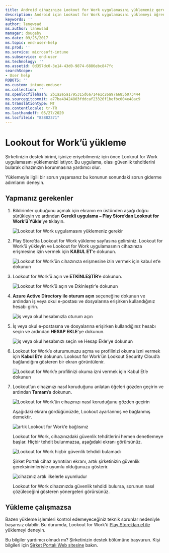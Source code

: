 ```yaml
---
title: Android cihazınıza Lookout for Work uygulamasını yüklemeniz gerekiyor | Microsoft Docs
description: Android için Lookout for Work uygulamasını yüklemeyi öğrenin.
keywords: ''
author: lenewsad
ms.author: lanewsad
manager: dougeby
ms.date: 09/25/2017
ms.topic: end-user-help
ms.prod: ''
ms.service: microsoft-intune
ms.subservice: end-user
ms.technology: ''
ms.assetid: 0d357dc0-3e14-43d0-9874-6886ebc847fc
searchScope:
- User help
ROBOTS: ''
ms.custom: intune-enduser
ms.collection: ''
ms.openlocfilehash: 2b1a2e5a1795315d6a714e1c26a97a685b073444
ms.sourcegitcommit: a77ba49424803fddcaf23326f1befbc004e48ac9
ms.translationtype: MT
ms.contentlocale: tr-TR
ms.lasthandoff: 05/27/2020
ms.locfileid: "83882371"
---
```

# <a name="install-lookout-for-work"></a>Lookout for Work’ü yükleme

Şirketinizin destek birimi, işinize erişebilmeniz için önce Lookout for Work uygulamasını yüklemenizi istiyor. Bu uygulama, olası güvenlik tehditlerini bularak cihazınızın korunmasına yardımcı olur.

Yüklemeyle ilgili bir sorun yaşarsanız bu konunun sonundaki sorun giderme adımlarını deneyin.

## <a name="what-you-need-to-do"></a>Yapmanız gerekenler

1. Bildirimler çubuğunu açmak için ekranın en üstünden aşağı doğru sürükleyin ve ardından **Gerekli uygulama – Play Store’dan Lookout for Work’ü Yükle**’ye tıklayın.

   ![Lookout for Work uygulamasını yüklemeniz gerekir](./media/lookout-required-app-install-android.png)

2. Play Store’da Lookout for Work yükleme sayfasına gelirsiniz. Lookout for Work’ü yükleyin ve Lookout for Work uygulamasının cihazınıza erişmesine izin vermek için **KABUL ET**’e dokunun.

   ![Lookout for Work’ün cihazınıza erişmesine izin vermek için kabul et’e dokunun](./media/lookout-accept-store-permissions-android.png)

3. Lookout for Work’ü açın ve **ETKİNLEŞTİR**’e dokunun.

   ![Lookout for Work’ü açın ve Etkinleştir’e dokunun](./media/lookout-activate-button-android.png)

4. **Azure Active Directory ile oturum açın** seçeneğine dokunun ve ardından iş veya okul e-postası ve dosyalarına erişirken kullandığınız hesabı girin.

   ![iş veya okul hesabınızla oturum açın](./media/lookout-sign-in-azure-android.png)

5. İş veya okul e-postasına ve dosyalarına erişirken kullandığınız hesabı seçin ve ardından **HESAP EKLE**’ye dokunun.

   ![iş veya okul hesabınızı seçin ve Hesap Ekle’ye dokunun](./media/lookout-pick-account-android.png)

6. Lookout for Work’e oturumunuzu açma ve profilinizi okuma izni vermek için **Kabul Et**’e dokunun. Lookout for Work’ün Lookout Security Cloud’a bağlandığını gösteren bir ekran görüntülenir.

   ![Lookout for Work’e profilinizi okuma izni vermek için Kabul Et’e dokunun](./media/lookout-needs-permission-to-view-profile-android.png)

7. Lookout’un cihazınızı nasıl koruduğunu anlatan öğeleri gözden geçirin ve ardından **Tamam**’a dokunun.

   ![Lookout for Work’ün cihazınızı nasıl koruduğunu gözden geçirin](./media/lookout-how-it-protects-your-device-android.png)

   Aşağıdaki ekranı gördüğünüzde, Lookout ayarlanmış ve bağlanmış demektir.

   ![artık Lookout for Work’e bağlısınız](./media/lookout-you-are-now-connected-android.png)

   Lookout for Work, cihazınızdaki güvenlik tehditlerini hemen denetlemeye başlar. Hiçbir tehdit bulunmazsa, aşağıdaki ekranı görürsünüz.

   ![Lookout for Work hiçbir güvenlik tehdidi bulamadı](./media/lookout-scan-no-threats-found-android.png)

   Şirket Portalı cihaz ayrıntıları ekranı, artık şirketinizin güvenlik gereksinimleriyle uyumlu olduğunuzu gösterir.

    ![cihazınız artık ilkelerle uyumludur](./media/mtd-device-now-compliant-android.png)

   Lookout for Work cihazınızda güvenlik tehdidi bulursa, sorunun nasıl çözüleceğini gösteren yönergeleri görürsünüz.

## <a name="if-the-installation-doesnt-work"></a>Yükleme çalışmazsa

Bazen yükleme işlemleri kontrol edemeyeceğiniz teknik sorunlar nedeniyle başarısız olabilir. Bu durumda, Lookout for Work’ü [Play Store’dan el ile](https://play.google.com/store/apps/details?id=com.lookout.enterprise) yüklemeyi deneyin.


Bu bilgiler yardımcı olmadı mı? Şirketinizin destek bölümüne başvurun. Kişi bilgileri için [Şirket Portalı Web sitesine](https://go.microsoft.com/fwlink/?linkid=2010980) bakın.

